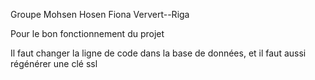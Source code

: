 Groupe 
Mohsen Hosen 
Fiona Ververt--Riga  


Pour le bon fonctionnement du projet 

Il faut changer la ligne de code dans la base de données, et il faut aussi régénérer une clé ssl 




